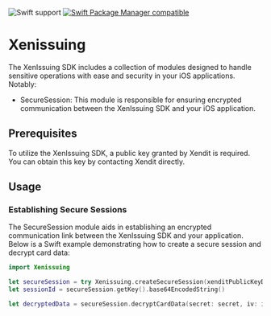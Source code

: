 ![Swift support](https://img.shields.io/badge/Swift-5.3%20%7C%205.4%20%7C%205.5%20%7C%205.6-brightgreen.svg?style=flat&colorA=28a745&&colorB=4E4E4E)
[![Swift Package Manager compatible](https://img.shields.io/badge/Swift_Package_Manager-compatible-brightgreen.svg?style=flat&colorA=28a745&&colorB=4E4E4E)](https://github.com/apple/swift-package-manager)
# Xenissuing 

The XenIssuing SDK includes a collection of modules designed to handle sensitive operations with ease and security in your iOS applications. Notably:
- SecureSession: This module is responsible for ensuring encrypted communication between the XenIssuing SDK and your iOS application.

## Prerequisites

To utilize the XenIssuing SDK, a public key granted by Xendit is required. You can obtain this key by contacting Xendit directly.

## Usage

### Establishing Secure Sessions

The SecureSession module aids in establishing an encrypted communication link between the XenIssuing SDK and your application. Below is a Swift example demonstrating how to create a secure session and decrypt card data:

```swift
import Xenissuing

let secureSession = try Xenissuing.createSecureSession(xenditPublicKeyData: Data(base64Encoded: validPublicKey)!)
let sessionId = secureSession.getKey().base64EncodedString()

let decryptedData = secureSession.decryptCardData(secret: secret, iv: iv)
```
